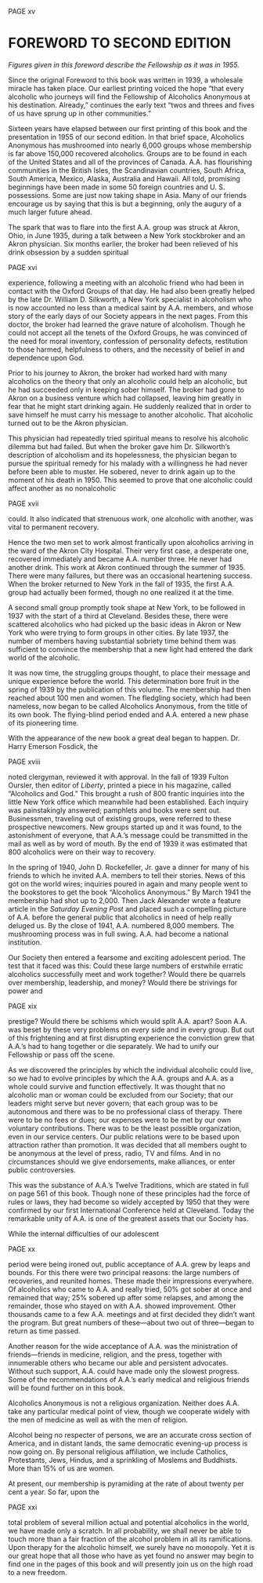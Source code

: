 PAGE xv

# FOREWORD TO SECOND EDITION

*Figures given in this foreword describe the Fellowship as it was in 1955.*

  Since the original Foreword to this book was written in 1939, a wholesale miracle has taken place. Our earliest printing voiced the hope “that every alcoholic who journeys will find the Fellowship of Alcoholics Anonymous at his destination. Already,” continues the early text “twos and threes and fives of us have sprung up in other communities.”

  Sixteen years have elapsed between our first printing of this book and the presentation in 1955 of our second edition. In that brief space, Alcoholics Anonymous has mushroomed into nearly 6,000 groups whose membership is far above 150,000 recovered alcoholics. Groups are to be found in each of the United States and all of the provinces of Canada. A.A. has flourishing communities in the British Isles, the Scandinavian countries, South Africa, South America, Mexico, Alaska, Australia and Hawaii. All told, promising beginnings have been made in some 50 foreign countries and U. S. possessions. Some are just now taking shape in Asia. Many of our friends encourage us by saying that this is but a beginning, only the augury of a much larger future ahead.

  The spark that was to flare into the first A.A. group was struck at Akron, Ohio, in June 1935, during a talk between a New York stockbroker and an Akron physician. Six months earlier, the broker had been relieved of his drink obsession by a sudden spiritual

PAGE xvi

experience, following a meeting with an alcoholic friend who had been in contact with the Oxford Groups of that day. He had also been greatly helped by the late Dr. William D. Silkworth, a New York specialist in alcoholism who is now accounted no less than a medical saint by A.A. members, and whose story of the early days of our Society appears in the next pages. From this doctor, the broker had learned the grave nature of alcoholism. Though he could not accept all the tenets of the Oxford Groups, he was convinced of the need for moral inventory, confession of personality defects, restitution to those harmed, helpfulness to others, and the necessity of belief in and dependence upon God.

  Prior to his journey to Akron, the broker had worked hard with many alcoholics on the theory that only an alcoholic could help an alcoholic, but he had succeeded only in keeping sober himself. The broker had gone to Akron on a business venture which had collapsed, leaving him greatly in fear that he might start drinking again. He suddenly realized that in order to save himself he must carry his message to another alcoholic. That alcoholic turned out to be the Akron physician.

  This physician had repeatedly tried spiritual means to resolve his alcoholic dilemma but had failed. But when the broker gave him Dr. Silkworth’s description of alcoholism and its hopelessness, the physician began to pursue the spiritual remedy for his malady with a willingness he had never before been able to muster. He sobered, never to drink again up to the moment of his death in 1950. This seemed to prove that one alcoholic could affect another as no nonalcoholic

PAGE xvii

could. It also indicated that strenuous work, one alcoholic with another, was vital to permanent recovery.

  Hence the two men set to work almost frantically upon alcoholics arriving in the ward of the Akron City Hospital. Their very first case, a desperate one, recovered immediately and became A.A. number three. He never had another drink. This work at Akron continued through the summer of 1935. There were many failures, but there was an occasional heartening success. When the broker returned to New York in the fall of 1935, the first A.A. group had actually been formed, though no one realized it at the time.

  A second small group promptly took shape at New York, to be followed in 1937 with the start of a third at Cleveland. Besides these, there were scattered alcoholics who had picked up the basic ideas in Akron or New York who were trying to form groups in other cities. By late 1937, the number of members having substantial sobriety time behind them was sufficient to convince the membership that a new light had entered the dark world of the alcoholic.

  It was now time, the struggling groups thought, to place their message and unique experience before the world. This determination bore fruit in the spring of 1939 by the publication of this volume. The membership had then reached about 100 men and women. The fledgling society, which had been nameless, now began to be called Alcoholics Anonymous, from the title of its own book. The flying-blind period ended and A.A. entered a new phase of its pioneering time.

  With the appearance of the new book a great deal began to happen. Dr. Harry Emerson Fosdick, the

PAGE xviii

noted clergyman, reviewed it with approval. In the fall of 1939 Fulton Oursler, then editor of _Liberty_, printed a piece in his magazine, called “Alcoholics and God.” This brought a rush of 800 frantic inquiries into the little New York office which meanwhile had been established. Each inquiry was painstakingly answered; pamphlets and books were sent out. Businessmen, traveling out of existing groups, were referred to these prospective newcomers. New groups started up and it was found, to the astonishment of everyone, that A.A.’s message could be transmitted in the mail as well as by word of mouth. By the end of 1939 it was estimated that 800 alcoholics were on their way to recovery.

  In the spring of 1940, John D. Rockefeller, Jr. gave a dinner for many of his friends to which he invited A.A. members to tell their stories. News of this got on the world wires; inquiries poured in again and many people went to the bookstores to get the book “Alcoholics Anonymous.” By March 1941 the membership had shot up to 2,000. Then Jack Alexander wrote a feature article in the _Saturday Evening Post_ and placed such a compelling picture of A.A. before the general public that alcoholics in need of help really deluged us. By the close of 1941, A.A. numbered 8,000 members. The mushrooming process was in full swing. A.A. had become a national institution.

  Our Society then entered a fearsome and exciting adolescent period. The test that it faced was this: Could these large numbers of erstwhile erratic alcoholics successfully meet and work together? Would there be quarrels over membership, leadership, and money? Would there be strivings for power and

PAGE xix

prestige? Would there be schisms which would split A.A. apart? Soon A.A. was beset by these very problems on every side and in every group. But out of this frightening and at first disrupting experience the conviction grew that A.A.’s had to hang together or die separately. We had to unify our Fellowship or pass off the scene.

  As we discovered the principles by which the individual alcoholic could live, so we had to evolve principles by which the A.A. groups and A.A. as a whole could survive and function effectively. It was thought that no alcoholic man or woman could be excluded from our Society; that our leaders might serve but never govern; that each group was to be autonomous and there was to be no professional class of therapy. There were to be no fees or dues; our expenses were to be met by our own voluntary contributions. There was to be the least possible organization, even in our service centers. Our public relations were to be based upon attraction rather than promotion. It was decided that all members ought to be anonymous at the level of press, radio, TV and films. And in no circumstances should we give endorsements, make alliances, or enter public controversies.

  This was the substance of A.A.’s Twelve Traditions, which are stated in full on page 561 of this book. Though none of these principles had the force of rules or laws, they had become so widely accepted by 1950 that they were confirmed by our first International Conference held at Cleveland. Today the remarkable unity of A.A. is one of the greatest assets that our Society has.

  While the internal difficulties of our adolescent

PAGE xx

period were being ironed out, public acceptance of A.A. grew by leaps and bounds. For this there were two principal reasons: the large numbers of recoveries, and reunited homes. These made their impressions everywhere. Of alcoholics who came to A.A. and really tried, 50% got sober at once and remained that way; 25% sobered up after some relapses, and among the remainder, those who stayed on with A.A. showed improvement. Other thousands came to a few A.A. meetings and at first decided they didn’t want the program. But great numbers of these—about two out of three—began to return as time passed.

  Another reason for the wide acceptance of A.A. was the ministration of friends—friends in medicine, religion, and the press, together with innumerable others who became our able and persistent advocates. Without such support, A.A. could have made only the slowest progress. Some of the recommendations of A.A.’s early medical and religious friends will be found further on in this book.

  Alcoholics Anonymous is not a religious organization. Neither does A.A. take any particular medical point of view, though we cooperate widely with the men of medicine as well as with the men of religion.

  Alcohol being no respecter of persons, we are an accurate cross section of America, and in distant lands, the same democratic evening-up process is now going on. By personal religious affiliation, we include Catholics, Protestants, Jews, Hindus, and a sprinkling of Moslems and Buddhists. More than 15% of us are women.

  At present, our membership is pyramiding at the rate of about twenty per cent a year. So far, upon the

PAGE xxi

total problem of several million actual and potential alcoholics in the world, we have made only a scratch. In all probability, we shall never be able to touch more than a fair fraction of the alcohol problem in all its ramifications. Upon therapy for the alcoholic himself, we surely have no monopoly. Yet it is our great hope that all those who have as yet found no answer may begin to find one in the pages of this book and will presently join us on the high road to a new freedom.

